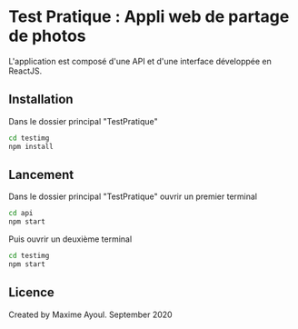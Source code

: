 # Test Pratique : Appli web de partage de photos

L'application est composé d'une API et d'une interface développée en ReactJS.

## Installation

Dans le dossier principal "TestPratique"

```bash
cd testimg
npm install
```

## Lancement

Dans le dossier principal "TestPratique" ouvrir un premier terminal

```bash
cd api
npm start
```

Puis ouvrir un deuxième terminal

```bash
cd testimg
npm start
```


## Licence

Created by Maxime Ayoul. September 2020
